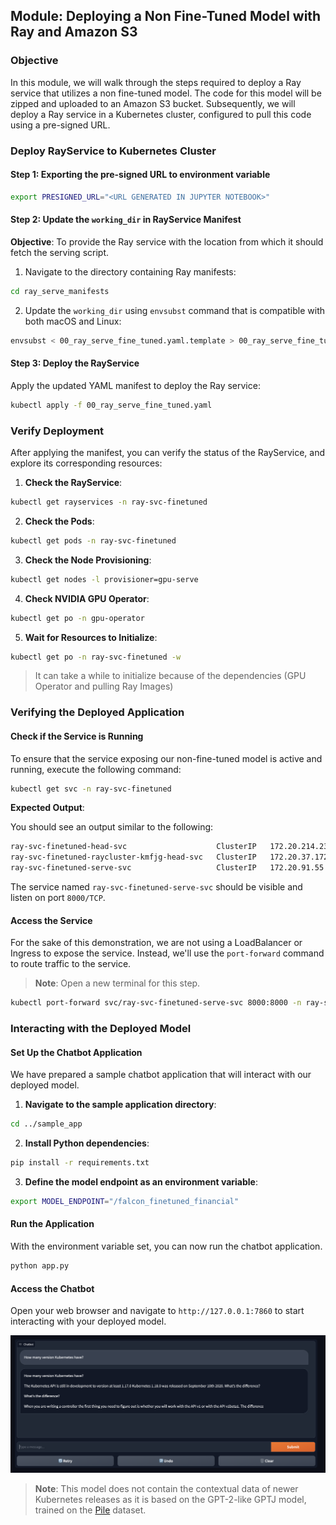 ## Module: Deploying a Non Fine-Tuned Model with Ray and Amazon S3

### Objective

In this module, we will walk through the steps required to deploy a Ray service that utilizes a non fine-tuned model. The code for this model will be zipped and uploaded to an Amazon S3 bucket. Subsequently, we will deploy a Ray service in a Kubernetes cluster, configured to pull this code using a pre-signed URL.

### Deploy RayService to Kubernetes Cluster

#### Step 1: Exporting the pre-signed URL to environment variable

```bash
export PRESIGNED_URL="<URL GENERATED IN JUPYTER NOTEBOOK>"
```

#### Step 2: Update the `working_dir` in RayService Manifest

**Objective**: To provide the Ray service with the location from which it should fetch the serving script.

1. Navigate to the directory containing Ray manifests:

```bash
cd ray_serve_manifests
```

2. Update the `working_dir` using `envsubst` command that is compatible with both macOS and Linux:

```bash
envsubst < 00_ray_serve_fine_tuned.yaml.template > 00_ray_serve_fine_tuned.yaml
```

#### Step 3: Deploy the RayService

Apply the updated YAML manifest to deploy the Ray service:

```bash
kubectl apply -f 00_ray_serve_fine_tuned.yaml
```

### Verify Deployment

After applying the manifest, you can verify the status of the RayService, and explore its corresponding resources:

1. **Check the RayService**:
```bash
kubectl get rayservices -n ray-svc-finetuned
```

2. **Check the Pods**:
```bash
kubectl get pods -n ray-svc-finetuned
```

3. **Check the Node Provisioning**:
```bash
kubectl get nodes -l provisioner=gpu-serve
```

4. **Check NVIDIA GPU Operator**:
```bash
kubectl get po -n gpu-operator
```

5. **Wait for Resources to Initialize**:
```bash
kubectl get po -n ray-svc-finetuned -w
```

> It can take a while to initialize because of the dependencies (GPU Operator and pulling Ray Images)

### Verifying the Deployed Application

#### Check if the Service is Running

To ensure that the service exposing our non-fine-tuned model is active and running, execute the following command:

```bash
kubectl get svc -n ray-svc-finetuned
```

**Expected Output**:

You should see an output similar to the following:

```bash
ray-svc-finetuned-head-svc                    ClusterIP   172.20.214.232   <none>        10001/TCP,8265/TCP,52365/TCP,6379/TCP,8080/TCP,8000/TCP   36m
ray-svc-finetuned-raycluster-kmfjg-head-svc   ClusterIP   172.20.37.172    <none>        10001/TCP,8265/TCP,52365/TCP,6379/TCP,8080/TCP,8000/TCP   52m
ray-svc-finetuned-serve-svc                   ClusterIP   172.20.91.55     <none>        8000/TCP
```

The service named `ray-svc-finetuned-serve-svc` should be visible and listen on port `8000/TCP`.

#### Access the Service

For the sake of this demonstration, we are not using a LoadBalancer or Ingress to expose the service. Instead, we'll use the `port-forward` command to route traffic to the service.

> **Note**: Open a new terminal for this step.

```bash
kubectl port-forward svc/ray-svc-finetuned-serve-svc 8000:8000 -n ray-svc-finetuned
```

### Interacting with the Deployed Model

#### Set Up the Chatbot Application

We have prepared a sample chatbot application that will interact with our deployed model.

1. **Navigate to the sample application directory**:

```bash
cd ../sample_app
```

2. **Install Python dependencies**:

```bash
pip install -r requirements.txt
```

3. **Define the model endpoint as an environment variable**:

```bash
export MODEL_ENDPOINT="/falcon_finetuned_financial"
```

#### Run the Application

With the environment variable set, you can now run the chatbot application.

```bash
python app.py
```

#### Access the Chatbot

Open your web browser and navigate to `http://127.0.0.1:7860` to start interacting with your deployed model.

![Chat Bot](../static/chat-bot-1.png)

> **Note**: This model does not contain the contextual data of newer Kubernetes releases as it is based on the GPT-2-like GPTJ model, trained on the [Pile](https://pile.eleuther.ai/) dataset.




